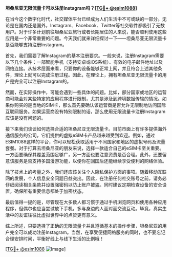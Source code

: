 **坦桑尼亚无限流量卡可以注册Instagram吗？[[TG💪+ @esim1088](https://t.me/s/esim1088)]**

在当今这个数字化时代，社交媒体平台已经成为人们生活中不可或缺的一部分。无论是在国内还是国外，Instagram、Facebook、Twitter等社交软件都吸引了无数用户。对于许多计划前往坦桑尼亚旅行或者长期居住的人来说，能否顺利使用这些应用是一个非常重要的问题。今天我们就来详细探讨一下——坦桑尼亚无限流量卡是否能够支持注册Instagram。

首先，我们需要了解Instagram的基本注册要求。一般来说，注册Instagram需要以下几个条件：一部智能手机（支持安卓或iOS系统）、有效的电子邮件地址以及网络连接。从技术层面来看，只要你的设备能够正常上网，并且符合上述其他条件，理论上就可以完成注册过程。因此，在理论上，拥有坦桑尼亚无限流量卡的用户是完全可以注册Instagram的。

然而，在实际操作中，可能会遇到一些具体的问题。比如，部分国家或地区的运营商可能会对某些特定的应用程序进行限制，尤其是涉及到跨境数据传输的情况。如果你购买的是当地的SIM卡，那么首先要确认该运营商是否允许无限制地访问国际互联网服务。如果运营商没有特别限制的话，那么使用无限流量卡注册Instagram应该是没有问题的。

接下来我们谈谈如何选择合适的坦桑尼亚无限流量卡。目前市面上有许多提供海外通信服务的公司，它们提供的虚拟eSIM卡产品越来越受到欢迎。例如，通过ESIM1088这样的平台，你可以轻松获取适用于不同国家和地区的虚拟号码及流量套餐。对于打算去坦桑尼亚的朋友来说，选择一款适合自己的eSIM卡至关重要。一方面要确保其覆盖范围足够广，另一方面也要注意资费是否合理。此外，还要留意该服务是否支持多国漫游功能，以便你在回国后还能继续享受便利的网络体验。

除了技术上的考量之外，我们还应该关注个人隐私保护方面的事项。随着移动互联网的发展，个人信息安全问题日益突出。因此，在注册任何社交账号之前，请务必仔细阅读相关条款并设置强密码以防止账户被盗。同时建议定期检查设备的安全设置，确保所有重要信息都处于加密状态。

最后值得一提的是，尽管现在大多数人都习惯于通过手机浏览网页和使用各种应用程序，但偶尔也应当尝试放下手机，多与身边的人面对面交流互动。毕竟，真实生活中的友谊往往比虚拟世界中的点赞更有意义。

综上所述，只要选择了正确的无限流量卡并且遵循基本的操作步骤，坦桑尼亚的用户完全可以成功注册Instagram。当然，在享受便捷网络服务的同时，也不要忘记合理安排时间，平衡好线上与线下生活的比例哦！

[[TG💪+ @esim1088](https://t.me/s/esim1088) ![Image](https://i.postimg.cc/4NQfJmqS/Snipaste-2025-05-13-00-14-12.png)]